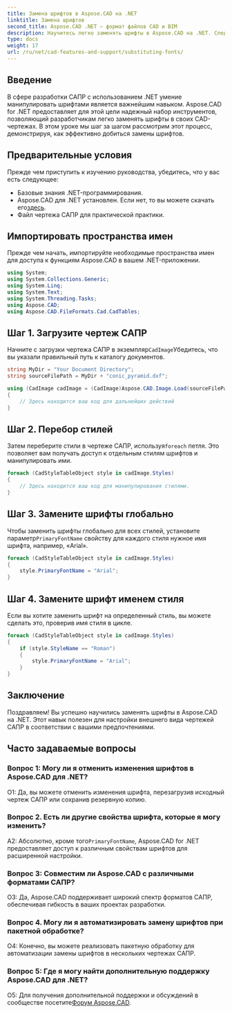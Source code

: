 ```yaml
---
title: Замена шрифтов в Aspose.CAD на .NET
linktitle: Замена шрифтов
second_title: Aspose.CAD .NET — формат файлов CAD и BIM
description: Научитесь легко заменять шрифты в Aspose.CAD на .NET. Следуйте нашему пошаговому руководству для эффективной настройки шрифтов в чертежах САПР.
type: docs
weight: 17
url: /ru/net/cad-features-and-support/substituting-fonts/
---
```

## Введение

В сфере разработки САПР с использованием .NET умение манипулировать шрифтами является важнейшим навыком. Aspose.CAD for .NET предоставляет для этой цели надежный набор инструментов, позволяющий разработчикам легко заменять шрифты в своих CAD-чертежах. В этом уроке мы шаг за шагом рассмотрим этот процесс, демонстрируя, как эффективно добиться замены шрифтов.

## Предварительные условия

Прежде чем приступить к изучению руководства, убедитесь, что у вас есть следующее:

- Базовые знания .NET-программирования.
-  Aspose.CAD для .NET установлен. Если нет, то вы можете скачать его[здесь](https://releases.aspose.com/cad/net/).
- Файл чертежа САПР для практической практики.

## Импортировать пространства имен

Прежде чем начать, импортируйте необходимые пространства имен для доступа к функциям Aspose.CAD в вашем .NET-приложении.

```csharp
using System;
using System.Collections.Generic;
using System.Linq;
using System.Text;
using System.Threading.Tasks;
using Aspose.CAD;
using Aspose.CAD.FileFormats.Cad.CadTables;
```

## Шаг 1. Загрузите чертеж САПР

 Начните с загрузки чертежа САПР в экземпляр`CadImage`Убедитесь, что вы указали правильный путь к каталогу документов.

```csharp
string MyDir = "Your Document Directory";
string sourceFilePath = MyDir + "conic_pyramid.dxf";

using (CadImage cadImage = (CadImage)Aspose.CAD.Image.Load(sourceFilePath))
{
    // Здесь находится ваш код для дальнейших действий
}
```

## Шаг 2. Перебор стилей

 Затем переберите стили в чертеже САПР, используя`foreach` петля. Это позволяет вам получать доступ к отдельным стилям шрифтов и манипулировать ими.

```csharp
foreach (CadStyleTableObject style in cadImage.Styles)
{
    // Здесь находится ваш код для манипулирования стилями.
}
```

## Шаг 3. Замените шрифты глобально

 Чтобы заменить шрифты глобально для всех стилей, установите параметр`PrimaryFontName` свойству для каждого стиля нужное имя шрифта, например, «Arial».

```csharp
foreach (CadStyleTableObject style in cadImage.Styles)
{
    style.PrimaryFontName = "Arial";
}
```

## Шаг 4. Замените шрифт именем стиля

Если вы хотите заменить шрифт на определенный стиль, вы можете сделать это, проверив имя стиля в цикле.

```csharp
foreach (CadStyleTableObject style in cadImage.Styles)
{
    if (style.StyleName == "Roman")
    {
        style.PrimaryFontName = "Arial";
    }
}
```

## Заключение

Поздравляем! Вы успешно научились заменять шрифты в Aspose.CAD на .NET. Этот навык полезен для настройки внешнего вида чертежей САПР в соответствии с вашими предпочтениями.

## Часто задаваемые вопросы

### Вопрос 1: Могу ли я отменить изменения шрифтов в Aspose.CAD для .NET?

О1: Да, вы можете отменить изменения шрифта, перезагрузив исходный чертеж САПР или сохранив резервную копию.

### Вопрос 2. Есть ли другие свойства шрифта, которые я могу изменить?

 A2: Абсолютно, кроме того`PrimaryFontName`, Aspose.CAD for .NET предоставляет доступ к различным свойствам шрифтов для расширенной настройки.

### Вопрос 3: Совместим ли Aspose.CAD с различными форматами САПР?

О3: Да, Aspose.CAD поддерживает широкий спектр форматов САПР, обеспечивая гибкость в ваших проектах разработки.

### Вопрос 4. Могу ли я автоматизировать замену шрифтов при пакетной обработке?

О4: Конечно, вы можете реализовать пакетную обработку для автоматизации замены шрифтов в нескольких чертежах САПР.

### Вопрос 5: Где я могу найти дополнительную поддержку Aspose.CAD для .NET?

 О5: Для получения дополнительной поддержки и обсуждений в сообществе посетите[Форум Aspose.CAD](https://forum.aspose.com/c/cad/19).

